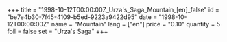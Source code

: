 +++
title = "1998-10-12T00:00:00Z_Urza's_Saga_Mountain_[en]_false"
id = "be7e4b30-7f45-4109-b5ed-9223a9422d95"
date = "1998-10-12T00:00:00Z"
name = "Mountain"
lang = ["en"]
price = "0.10"
quantity = 5
foil = false
set = "Urza's Saga"
+++
